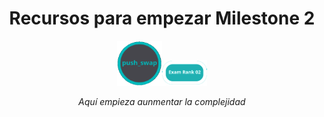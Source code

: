 
<h1 align="center" width="100%">Recursos para empezar Milestone 2</h1>


<p align="center" width="100%"><a href="push_swap"><img src="push_swap.png" width="72" /></a><a href="examrank02"><img src="examrank02.png" width="72" /></a>

<p align="center" width="100%"><i>Aquí empieza aunmentar la complejidad</p>
